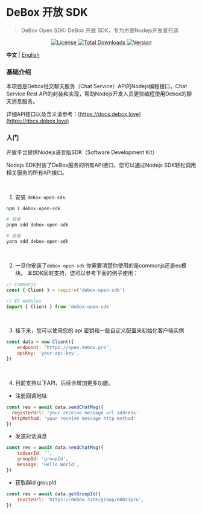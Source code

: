 # DeBox 开放 SDK

> DeBox Open SDK: DeBox 开放 SDK，专为方便Nodejs开发者打造

<p align="center">
  <a href="https://github.com/deboxlove/debox-open-sdk/blob/main/LICENSE">
    <img src="https://img.shields.io/npm/l/debox-open-sdk?label=debox-open-sdk" alt="License" />
  </a>
  <a href="https://www.npmjs.com/package/debox-open-sdk">
    <img src="https://img.shields.io/npm/dt/debox-open-sdk.svg" alt="Total Downloads">
  </a>
  <a href="https://github.com/deboxlove/debox-open-sdk/releases">
    <img src="https://img.shields.io/badge/version-1.0.2-blue.svg" alt="Version" />
  </a>
</p>

**中文** | [English](./README.md)

### 基础介绍

本项目是Debox社交聊天服务（Chat Service）API的Nodejs编程接口，Chat Service Rest API的封装和实现，帮助Nodejs开发人员更快编程使用Debox的聊天消息服务。

详细API接口以及含义请参考：[https://docs.debox.love](https://docs.debox.love)

### 入门

开放平台提供Nodejs语言版SDK（Software Development Kit）

Nodejs SDK封装了DeBox服务的所有API接口，您可以通过Nodejs SDK轻松调用相关服务的所有API接口。

<br />

1. 安装 `debox-open-sdk`.

```bash
npm i debox-open-sdk

# 或者
pnpm add debox-open-sdk

# 或者
yarn add debox-open-sdk
```

<br />

2. 一旦你安装了`debox-open-sdk` 你需要清楚你使用的是commonjs还是es模块。 本SDK同时支持，您可以参考下面的例子使用：

```js
// Commonjs
const { Client } = require('debox-open-sdk')

// ES modules
import { Client } from 'debox-open-sdk'
```

<br />

3. 接下来，您可以使用您的 api 密钥和一些自定义配置来初始化客户端实例

```js
const data = new Client({
	endpoint: 'https://open.debox.pro',
	apiKey: 'your-api-key',
})
```

<br />

4. 目前支持以下API，后续会增加更多功能。

- 注册回调地址

```js
const res = await data.sendChatMsg({
  registerUrl: 'your receive message url address'
  httpMethod: 'your receive message http method'
})
```

- 发送对话消息

```js
const res = await data.sendChatMsg({
	toUserId: '',
	groupId: 'groupId',
	message: 'Hello World',
})
```

- 获取群id groupId

```js
const res = await data.getGroupId({
	inviteUrl: 'https://debox.site/group/00021pru',
})
```
